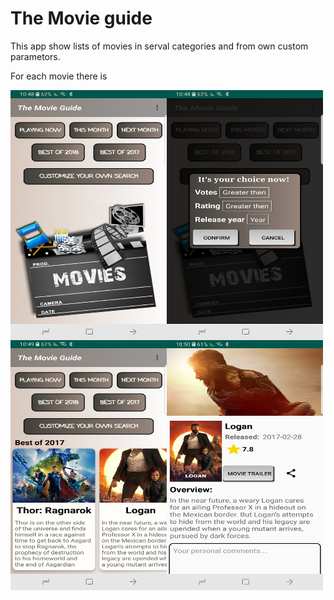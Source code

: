 <h1>The Movie guide</h1>
<p>This app show lists of movies in serval categories and from own custom parametors.  </p>


<p> For each movie there is</p>



<img src="screen1.jpg" width="250" height="400" style="float: left"  >
<img src="screen2.jpg" width="250" height="400" style="float: left"  >
<img src="screen3.jpg" width="250" height="400" style="float: left"  >
<img src="screen4.jpg" width="250" height="400" style="float: left"  >
